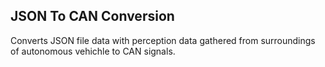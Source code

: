 ## JSON To CAN Conversion
Converts JSON file data with perception data gathered from surroundings of autonomous vehichle to CAN signals. 
